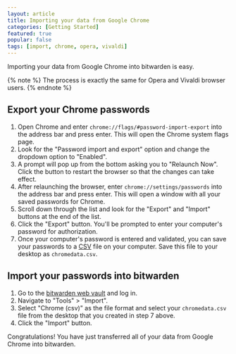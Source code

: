 ```yaml
---
layout: article
title: Importing your data from Google Chrome
categories: [Getting Started]
featured: true
popular: false
tags: [import, chrome, opera, vivaldi]
---
```


Importing your data from Google Chrome into bitwarden is easy. 

{% note %}
The process is exactly the same for Opera and Vivaldi browser users.
{% endnote %}

## Export your Chrome passwords

1. Open Chrome and enter `chrome://flags/#password-import-export` into the address bar and press enter. This will open the Chrome system flags page.
2. Look for the "Password import and export" option and change the dropdown option to "Enabled".
3. A prompt will pop up from the bottom asking you to "Relaunch Now". Click the button to restart the browser so that the changes can take effect.
4. After relaunching the browser, enter `chrome://settings/passwords` into the address bar and press enter. This will open a window with all your saved passwords for Chrome.
5. Scroll down through the list and look for the "Export" and "Import" buttons at the end of the list.
6. Click the "Export" button. You'll be prompted to enter your computer's password for authorization.
7. Once your computer's password is entered and validated, you can save your passwords to a [CSV][csv] file on your computer. Save this file to your desktop as `chromedata.csv`.

## Import your passwords into bitwarden

1. Go to the [bitwarden web vault][bitwarden-vault] and log in.
2. Navigate to "Tools" > "Import".
3. Select "Chrome (csv)" as the file format and select your `chromedata.csv` file from the desktop that you created in step 7 above.
4. Click the "Import" button.

Congratulations! You have just transferred all of your data from Google Chrome into bitwarden.

[csv]: https://en.wikipedia.org/wiki/Comma-separated_values
[bitwarden-vault]: https://vault.bitwarden.com
